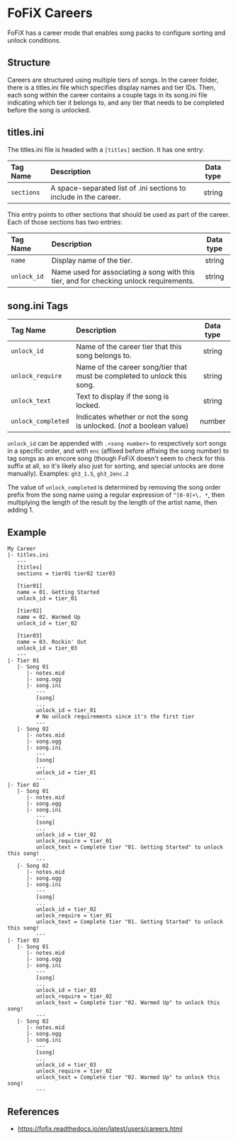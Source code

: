 # FoFiX Careers

FoFiX has a career mode that enables song packs to configure sorting and unlock conditions.

## Structure

Careers are structured using multiple tiers of songs. In the career folder, there is a titles.ini file which specifies display names and tier IDs. Then, each song within the career contains a couple tags in its song.ini file indicating which tier it belongs to, and any tier that needs to be completed before the song is unlocked.

## titles.ini

The titles.ini file is headed with a `[titles]` section. It has one entry:

| Tag Name   | Description                                                       | Data type |
| :-------   | :----------                                                       | :-------: |
| `sections` | A space-separated list of .ini sections to include in the career. | string    |

This entry points to other sections that should be used as part of the career. Each of those sections has two entries:

| Tag Name    | Description               | Data type |
| :-------    | :----------               | :-------: |
| `name`      | Display name of the tier. | string    |
| `unlock_id` | Name used for associating a song with this tier, and for checking unlock requirements. | string |

## song.ini Tags

| Tag Name           | Description                                                              | Data type |
| :-------           | :----------                                                              | :-------: |
| `unlock_id`        | Name of the career tier that this song belongs to.                       | string    |
| `unlock_require`   | Name of the career song/tier that must be completed to unlock this song. | string    |
| `unlock_text`      | Text to display if the song is locked.                                   | string    |
| `unlock_completed` | Indicates whether or not the song is unlocked. (*not* a boolean value)   | number    |

`unlock_id` can be appended with `.<song number>` to respectively sort songs in a specific order, and with `enc` (affixed before affixing the song number) to tag songs as an encore song (though FoFiX doesn't seem to check for this suffix at all, so it's likely also just for sorting, and special unlocks are done manually). Examples: `gh3_1.5`, `gh3_2enc.2`

The value of `unlock_completed` is determined by removing the song order prefix from the song name using a regular expression of `^[0-9]+\. *`, then multiplying the length of the result by the length of the artist name, then adding 1.

## Example

```
My Career
|- titles.ini
   ---
   [titles]
   sections = tier01 tier02 tier03
  
   [tier01]
   name = 01. Getting Started
   unlock_id = tier_01
 
   [tier02]
   name = 02. Warmed Up
   unlock_id = tier_02
 
   [tier03]
   name = 03. Rockin' Out
   unlock_id = tier_03
   ---
|- Tier 01
   |- Song 01
      |- notes.mid
      |- song.ogg
      |- song.ini
         ---
         [song]
         ...
         unlock_id = tier_01
         # No unlock requirements since it's the first tier
         ---
   |- Song 02
      |- notes.mid
      |- song.ogg
      |- song.ini
         ---
         [song]
         ...
         unlock_id = tier_01
         ---
|- Tier 02
   |- Song 01
      |- notes.mid
      |- song.ogg
      |- song.ini
         ---
         [song]
         ...
         unlock_id = tier_02
         unlock_require = tier_01
         unlock_text = Complete tier "01. Getting Started" to unlock this song!
         ---
   |- Song 02
      |- notes.mid
      |- song.ogg
      |- song.ini
         ---
         [song]
         ...
         unlock_id = tier_02
         unlock_require = tier_01
         unlock_text = Complete tier "01. Getting Started" to unlock this song!
         ---
|- Tier 03
   |- Song 01
      |- notes.mid
      |- song.ogg
      |- song.ini
         ---
         [song]
         ...
         unlock_id = tier_03
         unlock_require = tier_02
         unlock_text = Complete tier "02. Warmed Up" to unlock this song!
         ---
   |- Song 02
      |- notes.mid
      |- song.ogg
      |- song.ini
         ---
         [song]
         ...
         unlock_id = tier_03
         unlock_require = tier_02
         unlock_text = Complete tier "02. Warmed Up" to unlock this song!
         ---
```

## References

- https://fofix.readthedocs.io/en/latest/users/careers.html
